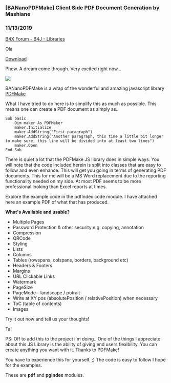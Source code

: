 ### [BANanoPDFMake] Client Side PDF Document Generation by Mashiane
### 11/13/2019
[B4X Forum - B4J - Libraries](https://www.b4x.com/android/forum/threads/111304/)

Ola  
  
[Download](https://github.com/Mashiane/BANanoPDFMake)  
  
Phew. A dream come through. Very excited right now…  
  
![](https://www.b4x.com/android/forum/attachments/85460)  
  
BANanoPDFMake is a wrap of the wonderful and amazing javascript library [PDFMake](http://pdfmake.org/#/)  
  
What I have tried to do here is to simplify this as much as possible. This means one can create a PDF document as simply as..  
  

```B4X
Sub basic  
    Dim maker As PDFMaker  
    maker.Initialize  
    maker.AddString("First paragraph")  
    maker.AddString("Another paragraph, this time a little bit longer to make sure, this line will be divided into at least two lines")  
    maker.Open  
End Sub
```

  
  
There is quiet a lot that the PDFMake JS library does in simple ways. You will note that the code included herein is split into classes that are easy to follow and even enhance. This will get you going in terms of generating PDF documents. This for me will be a MS Word replacement due to the reporting functionality needed on my side. At most PDF seems to be more professional looking than Excel reports at times.  
  
Explore the example code in the pdfIndex code module. I have attached here an example PDF of what that has produced.  
  
**What's Available and usable?**  
  

- Multiple Pages
- Password Protection & other security e.g. copying, annotation
- Compression
- QRCode
- Styling
- Lists
- Columns
- Tables (rowspans, colspans, borders, background etc)
- Headers & Footers
- Margins
- URL Clickable Links
- Watermark
- PageSize
- PageMode - landscape / potrait
- Write at XY pos (absolutePosition / relativePosition) when necessary
- ToC (table of contents)
- Images

  
Try it out now and tell us your thoughts!  
  
Ta!  
  
PS: Off to add this to the project i'm doing.. One of the things I appreciate about this JS Library is the ability of giving end users flexibility. You can create anything you want with it. Thanks to PDFMake!  
  
You have to experience this for yourself. ;) The code is easy to follow I hope for the examples.  
  
These are **pdf** and **pgindex** modules.